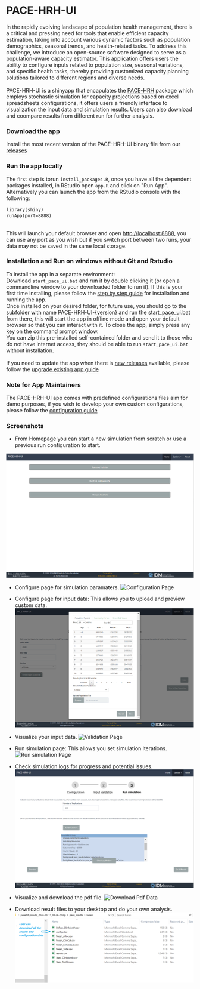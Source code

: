# PACE-HRH-UI

In the rapidly evolving landscape of population health management, there
is a critical and pressing need for tools that enable efficient capacity
estimation, taking into account various dynamic factors such as
population demographics, seasonal trends, and health-related tasks. To
address this challenge, we introduce an open-source software designed to
serve as a population-aware capacity estimator. This application offers
users the ability to configure inputs related to population size,
seasonal variations, and specific health tasks, thereby providing
customized capacity planning solutions tailored to different regions and
diverse needs. <br><br> PACE-HRH-UI is a shinyapp that encapulates the
[PACE-HRH](https://github.com/InstituteforDiseaseModeling/PACE-HRH/releases)
package which employs stochastic simulation for capacity projections
based on excel spreadsheets configurations, it offers users a friendly
interface to visualization the input data and simulation results. Users
can also download and coompare results from different run for further
analysis.

### Download the app

Install the most recent version of the PACE-HRH-UI binary file from our
[releases](https://github.com/InstituteforDiseaseModeling/PACE-HRH-UI/releases)

### Run the app locally

The first step is torun `install_packages.R`, once you have all the
dependent packages installed, in RStudio open `app.R` and click on "Run
App". Alternatively you can launch the app from the RStudio console with
the following:

```         
library(shiny)
runApp(port=8888)
```

<br> This will launch your default browser and open
<http://localhost:8888>, you can use any port as you wish but if you
switch port between two runs, your data may not be saved in the same
local storage.

### Installation and Run on windows without Git and Rstudio

To install the app in a separate environment: <br> Download
`start_pace_ui.bat` and run it by double clicking it (or open a
commandline window to your downloaded folder to run it). If this is your first time installing, please follow the [step by step guide](./Setup.md) for installation and
running the app. <br> Once installed on your desired folder, for future
use, you should go to the subfolder with name PACE-HRH-UI-{version} and
run the start_pace_ui.bat from there, this will start the app in offline mode and open
your default browser so that you can interact with it. To close the app,
simply press any key on the command prompt window. <br> You can zip this
pre-installed self-contained folder and send it to those who do not have
internet access, they should be able to run `start_pace_ui.bat` without
installation. <br><br>
If you need to update the app when there is [new releases](https://github.com/InstituteforDiseaseModeling/PACE-HRH-UI/releases) available, 
please follow the [upgrade existing app guide](./Update.md)

### Note for App Maintainers
The PACE-HRH-UI app comes with predefined configurations files aim for demo purposes, if you wish to develop your own custom configurations, please follow the [configuration guide](./Configuration.md)

### Screenshots

-   From Homepage you can start a new simulation from scratch or use a
    previous run configuration to start.

![Home Page](./screenshots/1.homepage.png)

-   Configure page for simulation paramaters. ![Configuration
    Page](./screenshots/2.configuration.png)

-   Configure page for input data:  This allows you to upload and preview custom
    data. ![Configuration Data](./screenshots/3.configure_data.png)

-   Visualize your input data. ![Validation
    Page](./screenshots/4.validation.png)

-   Run simulation page: This allows you set simulation iterations. ![Run
    simulation Page](./screenshots/5.Run_simulation.png)

-   Check simulation logs for progress and potential issues.
    ![simulation Logs Page](./screenshots/6.Run_simulation_log.png)

-   Visualize and download the pdf file. ![Download Pdf
    Data](./screenshots/7.result_compare.png)

-   Download result files to your desktop and do your own analysis.
    ![Download result files Page](./screenshots/9.download_files.png)
